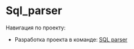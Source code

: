 # Sql_parser

Навигация по проекту:
* Разработка проекта в команде: [SQL parser](https://github.com/NastyaP1/Sql_parser)
